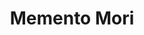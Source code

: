 ---
title: "Memento Mori"
description: "Remember you must die"
start_date: "February 28 2024"
end_date: "December 18 2024"
is_published: true
is_pinned: false
is_important: true
project_tags:
- Next.JS
- shadcn/ui
repository_link: "https://github.com/lalitm1004/memento-mori"
deployment_link: "https://memento-mori-black.vercel.app/"
---